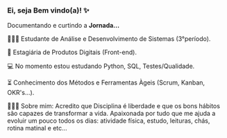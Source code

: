 ### Ei, seja Bem vindo(a)! ✨

Documentando e curtindo a **Jornada...**

👩🏽‍💻 Estudante de Análise e Desenvolvimento de Sistemas (3°período).
  
🧡 Estagiária de Produtos Digitais (Front-end).

💻 No momento estou estudando Python, SQL, Testes/Qualidade.

⏳ Conhecimento dos Métodos e Ferramentas Àgeis (Scrum, Kanban, OKR's...).

🧘🏽‍♀️ Sobre mim: Acredito que Disciplina é liberdade e que os bons hábitos são capazes de transformar a vida. Apaixonada por tudo que me ajuda a evoluir um pouco todos os dias: atividade física, estudo, leituras, chás, rotina matinal e etc...
